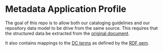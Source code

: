 # Metadata Application Profile

The goal of this repo is to allow both our cataloging guidelines and our repository data model to be drive from the same source.
This requires that the structured data be extracted from the [original document][1].

It also contains mappings to the [DC terms][2] as defined by the [RDF gem][3].

[1]: http://library.nd.edu/cds/expertise/documents/MetadataApplicationProfile_Final.pdf
[2]: https://github.com/ruby-rdf/rdf/blob/develop/lib/rdf/vocab/dc.rb
[3]: https://github.com/ruby-rdf/
